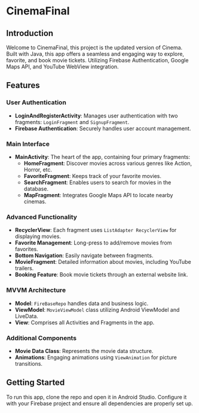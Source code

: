 # CinemaFinal
## Introduction
Welcome to CinemaFinal, this project is the updated version of Cinema. Built with Java, this app offers a seamless and engaging way to explore, favorite, and book movie tickets. Utilizing Firebase Authentication, Google Maps API, and YouTube WebView integration.

## Features

### User Authentication
- **LoginAndRegisterActivity**: Manages user authentication with two fragments: `LoginFragment` and `SignupFragment`.
- **Firebase Authentication**: Securely handles user account management.

### Main Interface
- **MainActivity**: The heart of the app, containing four primary fragments:
  - **HomeFragment**: Discover movies across various genres like Action, Horror, etc.
  - **FavoriteFragment**: Keeps track of your favorite movies.
  - **SearchFragment**: Enables users to search for movies in the database.
  - **MapFragment**: Integrates Google Maps API to locate nearby cinemas.

### Advanced Functionality
- **RecyclerView**: Each fragment uses `ListAdapter RecyclerView` for displaying movies.
- **Favorite Management**: Long-press to add/remove movies from favorites.
- **Bottom Navigation**: Easily navigate between fragments.
- **MovieFragment**: Detailed information about movies, including YouTube trailers.
- **Booking Feature**: Book movie tickets through an external website link.

### MVVM Architecture
- **Model**: `FireBaseRepo` handles data and business logic.
- **ViewModel**: `MovieViewModel` class utilizing Android ViewModel and LiveData.
- **View**: Comprises all Activities and Fragments in the app.

### Additional Components
- **Movie Data Class**: Represents the movie data structure.
- **Animations**: Engaging animations using `ViewAnimation` for picture transitions.

## Getting Started
To run this app, clone the repo and open it in Android Studio. Configure it with your Firebase project and ensure all dependencies are properly set up.
